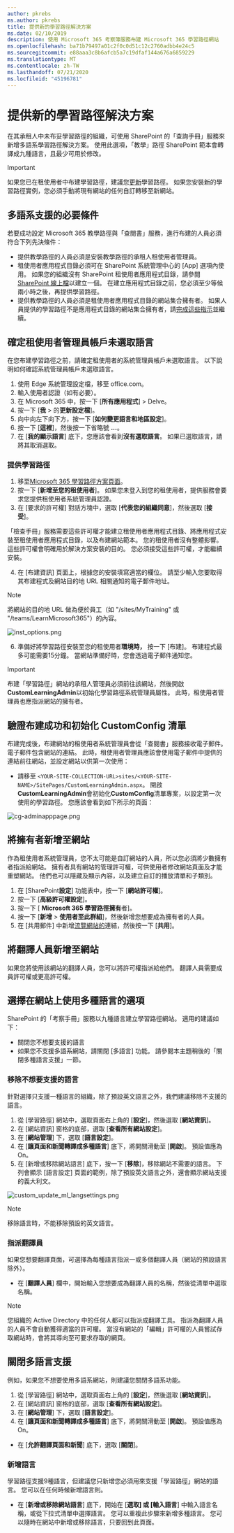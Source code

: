 ```yaml
---
author: pkrebs
ms.author: pkrebs
title: 提供新的學習路徑解決方案
ms.date: 02/10/2019
description: 使用 Microsoft 365 考察簿服務布建 Microsoft 365 學習路徑網站
ms.openlocfilehash: ba71b79497a01c2f0c0d51c12c2760adbb4e24c5
ms.sourcegitcommit: e88aaa3c8b6afcb5a7c19dfaf144a676a6859229
ms.translationtype: MT
ms.contentlocale: zh-TW
ms.lasthandoff: 07/21/2020
ms.locfileid: "45196781"
---
```

# <a name="provision-a-new-learning-pathways-solution"></a>提供新的學習路徑解決方案 
在其承租人中未布妥學習路徑的組織，可使用 SharePoint 的「查詢手冊」服務來新增多語系學習路徑解決方案。 使用此選項，「教學」路徑 SharePoint 範本會轉譯成九種語言，且最少可用於修改。 

> [!IMPORTANT]
> 如果您已在租使用者中布建學習路徑，建議您[更新](custom_update.md)學習路徑。 如果您安裝新的學習路徑實例，您必須手動將現有網站的任何自訂轉移至新網站。 

## <a name="prerequisites-for-multilingual-support"></a>多語系支援的必要條件
 
若要成功設定 Microsoft 365 教學路徑與「查閱書」服務，進行布建的人員必須符合下列先決條件：   
 
- 提供教學路徑的人員必須是安裝教學路徑的承租人租使用者管理員。  
- 租使用者應用程式目錄必須可在 SharePoint 系統管理中心的 [App] 選項內使用。 如果您的組織沒有 SharePoint 租使用者應用程式目錄，請參閱[SharePoint 線上檔](https://docs.microsoft.com/sharepoint/use-app-catalog)以建立一個。 在建立應用程式目錄之前，您必須至少等候兩小時之後，再提供學習路徑。  
- 提供教學路徑的人員必須是租使用者應用程式目錄的網站集合擁有者。 如果人員提供的學習路徑不是應用程式目錄的網站集合擁有者，請[完成這些指示](addappadmin.md)並繼續。 

## <a name="ensure-the-tenant-admin-account-doesnt-have-a-language-selected"></a>確定租使用者管理員帳戶未選取語言
在您布建學習路徑之前，請確定租使用者的系統管理員帳戶未選取語言。 以下說明如何確認系統管理員帳戶未選取語言。 
1.  使用 Edge 系統管理設定檔，移至 office.com。
2.  輸入使用者認證（如有必要）。
3.  在 Microsoft 365 中，按一下 [**所有應用程式**] > Delve。 
4.  按一下 [**我**  >  的**更新設定檔**]。
5.  向中向左下向下方，按一下 [**如何變更語言和地區設定**]。
6.  按一下 [**這裡**]，然後按一下省略號 **...**。
7.  在 [**我的顯示語言**] 底下，您應該會看到**沒有選取語言**。 如果已選取語言，請將其取消選取。

### <a name="to-provision-learning-pathways"></a>提供學習路徑

1. 移至[Microsoft 365 學習路徑方案頁面](https://lookbook.microsoft.com/details/3df8bd55-b872-4c9d-88e3-6b2f05344239)。
2. 按一下 [**新增至您的租使用者**]。 如果您未登入到您的租使用者，提供服務會要求您提供租使用者系統管理員認證。 
3. 在 [要求的許可權] 對話方塊中，選取 [**代表您的組織同意**]，然後選取 [**接受**]。

「檢查手冊」服務需要這些許可權才能建立租使用者應用程式目錄、將應用程式安裝至租使用者應用程式目錄，以及布建網站範本。 您的租使用者沒有整體影響。 這些許可權會明確用於解決方案安裝的目的。 您必須接受這些許可權，才能繼續安裝。

4. 在 [布建資訊] 頁面上，根據您的安裝填寫適當的欄位。 請至少輸入您要取得其布建程式及網站目的地 URL 相關通知的電子郵件地址。  
> [!NOTE]
> 將網站的目的地 URL 做為便於員工（如 "/sites/MyTraining" 或 "/teams/LearnMicrosoft365"）的內容。

![inst_options.png](media/inst_options.png)

6. 準備好將學習路徑安裝至您的租使用者**環境時，** 按一下 [布建]。  布建程式最多可能需要15分鐘。 當網站準備好時，您會透過電子郵件通知您。 

> [!IMPORTANT]
> 布建「學習路徑」網站的承租人管理員必須前往該網站，然後開啟**CustomLearningAdmin**以初始化學習路徑系統管理員屬性。 此時，租使用者管理員也應指派網站的擁有者。 

## <a name="validate-provisioning-success-and-initialize-the-customconfig-list"></a>驗證布建成功和初始化 CustomConfig 清單

布建完成後，布建網站的租使用者系統管理員會從「查閱書」服務接收電子郵件。 電子郵件包含網站的連結。 此時，租使用者管理員應該會使用電子郵件中提供的連結前往網站，並設定網站以供第一次使用：

- 請移至 `<YOUR-SITE-COLLECTION-URL>sites/<YOUR-SITE-NAME>/SitePages/CustomLearningAdmin.aspx`。 開啟**CustomLearningAdmin**會初始化**CustomConfig**清單專案，以設定第一次使用的學習路徑。 您應該會看到如下所示的頁面：

![cg-adminapppage.png](media/cg-adminapppage.png)

## <a name="add-owners-to-site"></a>將擁有者新增至網站
作為租使用者系統管理員，您不太可能是自訂網站的人員，所以您必須將少數擁有者指派給網站。 擁有者具有網站的管理許可權，可供使用者修改網站頁面及才能重塑網站。 他們也可以隱藏及顯示內容，以及建立自訂的播放清單和子類別。  

1. 在 [SharePoint**設定**] 功能表中，按一下 [**網站許可權**]。
2. 按一下 [**高級許可權設定**]。
3. 按一下 [ **Microsoft 365 學習路徑擁有**者]。
4. 按一下 [**新增**  >  **使用者至此群組**]，然後新增您想要成為擁有者的人員。 
5. 在 [共用郵件] 中新增[流覽網站的](custom_exploresite.md)連結，然後按一下 [**共用**]。

## <a name="add-translators-to-the-site"></a>將翻譯人員新增至網站
如果您將使用該網站的翻譯人員，您可以將許可權指派給他們。 翻譯人員需要成員許可權或更高許可權。 

## <a name="choose-options-for-using-multiple-languages-on-the-site"></a>選擇在網站上使用多種語言的選項
SharePoint 的「考察手冊」服務以九種語言建立學習路徑網站。 適用的建議如下：
- 關閉您不想要支援的語言
- 如果您不支援多語系網站，請關閉 [多語言] 功能。 請參閱本主題稍後的「關閉多種語言支援」一節。

### <a name="remove-languages-you-dont-want-to-support"></a>移除不想要支援的語言
針對選擇只支援一種語言的組織，除了預設英文語言之外，我們建議移除不支援的語言。 
1. 從 [學習路徑] 網站中，選取頁面右上角的 [**設定**]，然後選取 [**網站資訊**]。
2. 在 [網站資訊] 窗格的底部，選取 [**查看所有網站設定**]。
3. 在 [**網站管理**] 下，選取 [**語言設定**]。
4. 在 [**讓頁面和新聞轉譯成多種語言**] 底下，將開關滑動至 [**開啟**]。 預設值應為 On。
5. 在 [新增或移除網站語言] 底下，按一下 [**移除**]，移除網站不需要的語言。 下列會顯示 [語言設定] 頁面的範例，除了預設英文語言之外，還會顯示網站支援的義大利文。

![custom_update_ml_langsettings.png](media/custom_update_ml_langsettings.png)

> [!NOTE]
> 移除語言時，不能移除預設的英文語言。 

### <a name="assign-translators"></a>指派翻譯員
如果您想要翻譯頁面，可選擇為每種語言指派一或多個翻譯人員（網站的預設語言除外）。 
- 在 [**翻譯人員**] 欄中，開始輸入您想要成為翻譯人員的名稱，然後從清單中選取名稱。 

> [!NOTE]
> 您組織的 Active Directory 中的任何人都可以指派成翻譯工具。 指派為翻譯人員的人員不會自動獲得適當的許可權。 當沒有網站的「編輯」許可權的人員嘗試存取網站時，會將其導向至可要求存取的網頁。

## <a name="turn-off-multilingual-support"></a>關閉多語言支援
例如，如果您不想要使用多語系網站，則建議您關閉多語系功能。 

1. 從 [學習路徑] 網站中，選取頁面右上角的 [**設定**]，然後選取 [**網站資訊**]。
2. 在 [網站資訊] 窗格的底部，選取 [**查看所有網站設定**]。
3. 在 [**網站管理**] 下，選取 [**語言設定**]。
4. 在 [**讓頁面和新聞轉譯成多種語言**] 底下，將開關滑動至 [**開啟**]。 預設值應為 On。
- 在 [**允許翻譯頁面和新聞**] 底下，選取 [**關閉**]。 

### <a name="add-languages"></a>新增語言
學習路徑支援9種語言，但建議您只新增您必須用來支援「學習路徑」網站的語言。 您可以在任何時候新增語言則。 
- 在 [**新增或移除網站語言**] 底下，開始在 [**選取] 或 [輸入語言**] 中輸入語言名稱，或從下拉式清單中選擇語言。 您可以重複此步驟來新增多種語言。 您可以隨時在網站中新增或移除語言，只要回到此頁面。
